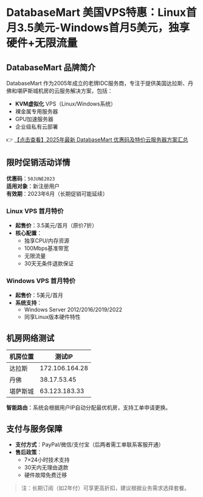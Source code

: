 # DatabaseMart 美国VPS特惠：Linux首月3.5美元-Windows首月5美元，独享硬件+无限流量

## DatabaseMart 品牌简介

DatabaseMart 作为2005年成立的老牌IDC服务商，专注于提供美国达拉斯、丹佛和堪萨斯城机房的云服务解决方案，包括：

- **KVM虚拟化** VPS（Linux/Windows系统）
- 裸金属专用服务器
- GPU加速服务器
- 企业级私有云部署

👉 [【点击查看】2025年最新 DatabaseMart 优惠码及特价云服务器方案汇总](https://bit.ly/DatabaseMart)

## 限时促销活动详情

**优惠码**：`50JUNE2023`  
**适用对象**：新注册用户  
**有效期**：2023年6月（长期促销可能延续）

### Linux VPS 首月特价
- **起售价**：3.5美元/首月（原价7折）
- **核心配置**：
  - 独享CPU/内存资源
  - 100Mbps基准带宽
  - 无限流量
  - 30天无条件退款保证

### Windows VPS 首月特价
- **起售价**：5美元/首月  
- **系统支持**：
  - Windows Server 2012/2016/2019/2022
  - 同享Linux版本硬件特性

## 机房网络测试

| 机房位置   | 测试IP         |
|------------|----------------|
| 达拉斯     | 172.106.164.28 |
| 丹佛       | 38.17.53.45    |
| 堪萨斯城   | 63.123.183.33  |

**智能路由**：系统会根据用户IP自动分配最优机房，支持工单申请更换。

## 支付与服务保障
- **支付方式**：PayPal/微信/支付宝（后两者需工单联系客服开通）
- **售后政策**：
  - 7×24小时技术支持
  - 30天内无理由退款
  - 硬件故障免费迁移

> 注：长期订阅（如2年付）可享更高折扣，建议根据业务需求选择套餐。